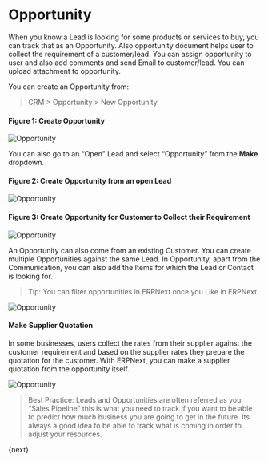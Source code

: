 <!-- add-breadcrumbs -->
# Opportunity

When you know a Lead is looking for some products or services to buy, you can
track that as an Opportunity. Also opportunity document helps user to collect the requirement of a customer/lead. You can assign opportunity to user and also add comments and send Email to customer/lead. You can upload attachment to opportunity.

You can create an Opportunity from:

> CRM > Opportunity > New Opportunity

#### Figure 1: Create Opportunity

<img class="screenshot" alt="Opportunity" src="{{docs_base_url}}/assets/img/crm/new-opportunity.gif">

You can also go to an “Open” Lead and select “Opportunity” from the **Make** dropdown.

#### Figure 2: Create Opportunity from an open Lead

<img class="screenshot" alt="Opportunity" src="{{docs_base_url}}/assets/img/crm/lead-to-opportunity.png">

#### Figure 3: Create Opportunity for Customer to Collect their Requirement

<img class="screenshot" alt="Opportunity" src="{{docs_base_url}}/assets/img/crm/requirement-gathering.png">

An Opportunity can also come from an existing Customer. You can create
multiple Opportunities against the same Lead. In Opportunity, apart from the
Communication, you can also add the Items for which the Lead or Contact is
looking for.

> Tip: You can filter opportunities in ERPNext once you Like in ERPNext.

<img class="screenshot" alt="Opportunity" src="{{docs_base_url}}/assets/img/crm/like.gif">




#### Make Supplier Quotation
In some businesses, users collect the rates from their supplier against the customer requirement and based on the supplier rates they prepare the quotation for the customer. With ERPNext, you can make a supplier quotation from the opportunity itself.

<img class="screenshot" alt="Opportunity" src="{{docs_base_url}}/assets/img/crm/make-sq-from-opportunity.png">

> Best Practice: Leads and Opportunities are often referred as your “Sales
Pipeline” this is what you need to track if you want to be able to predict how
much business you are going to get in the future. Its always a good idea to be
able to track what is coming in order to adjust your resources.

{next}
